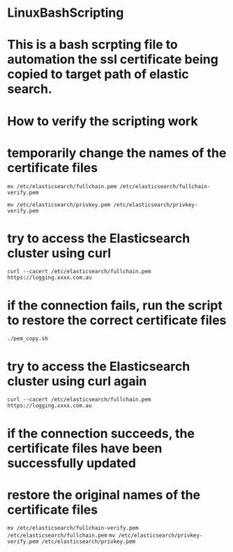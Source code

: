 # LinuxBashScripting
# This is a bash scrpting file to automation the ssl certificate being copied to target path of elastic search.
# How to verify the scripting work 
# temporarily change the names of the certificate files

`mv /etc/elasticsearch/fullchain.pem /etc/elasticsearch/fullchain-verify.pem`

`mv /etc/elasticsearch/privkey.pem /etc/elasticsearch/privkey-verify.pem`

# try to access the Elasticsearch cluster using curl
`curl --cacert /etc/elasticsearch/fullchain.pem https://logging.xxxx.com.au`

# if the connection fails, run the script to restore the correct certificate files
`./pem_copy.sh`

# try to access the Elasticsearch cluster using curl again
`curl --cacert /etc/elasticsearch/fullchain.pem https://logging.xxxx.com.au`

# if the connection succeeds, the certificate files have been successfully updated

# restore the original names of the certificate files
`mv /etc/elasticsearch/fullchain-verify.pem /etc/elasticsearch/fullchain.pem`
`mv /etc/elasticsearch/privkey-verify.pem /etc/elasticsearch/privkey.pem`

